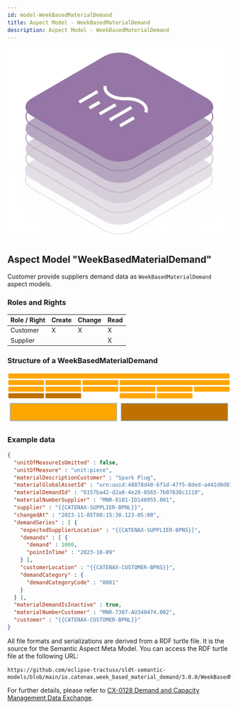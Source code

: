 ```yaml
---
id: model-WeekBasedMaterialDemand
title: Aspect Model - WeekBasedMaterialDemand
description: Aspect Model - WeekBasedMaterialDemand
---
```


![DCM kit banner](/img/kit-icons/dcm-kit-icon.svg)

## Aspect Model "WeekBasedMaterialDemand"

Customer provide suppliers demand data as `WeekBasedMaterialDemand` aspect models.

### Roles and Rights

|Role / Right|Create|Change|Read|
|-|-|-|-|
|Customer|X|X|X
|Supplier|||X|

### Structure of a WeekBasedMaterialDemand
![WeekBasedMaterialDemand Structure](resources/model-material-demand_structure.svg)
![WeekBasedMaterialDemand Structure Legend](resources/model-material-demand_legend.svg)
<!--
```mermaid
block-beta
columns 6
A("WeekBasedMaterialDemand"):6
B1("Supplier")
B2("Customer")
B3("changedAt")
B4("DemandSeries"):3
C1("MaterialDescriptionCustomer")
C2("MaterialNumberCustomer")
C3("MaterialDemandID")
C4("MaterialNumberCustomer")
C5("DemandCategory")
C6("CustomerLocation")
D1("InactiveFlag")
D2("UnitOfMeasure")
D3(" ")
D4("PointInTime")
D5("DemandQuantity")
D6(" ")

classDef Demand_must fill:#FFA600,stroke:#FFFFFF,color:#000000
classDef Demand_optional fill:#BF7100,stroke:#FFFFFF,color:#F4F2F3

classDef Invis fill:#000000,stroke:#000000,color:#000000,opacity:0
class A,B1,B2,B3,B4,C1,C2,C3,C4,C5,C6,D4,D5 Demand_must
class D1,D2 Demand_optional
class D3,D6 Invis
```

```mermaid
block-beta
A["Demand data (mandatory)"] style A fill:#FFA600,color:#000000
B["Demand data (optional)"] style B fill:#BF7100,color:#F4F2F3
```
-->
### Example data

```json
{
  "unitOfMeasureIsOmitted" : false,
  "unitOfMeasure" : "unit:piece",
  "materialDescriptionCustomer" : "Spark Plug",
  "materialGlobalAssetId" : "urn:uuid:48878d48-6f1d-47f5-8ded-a441d0d879df",
  "materialDemandId" : "0157ba42-d2a8-4e28-8565-7b07830c1110",
  "materialNumberSupplier" : "MNR-8101-ID146955.001",
  "supplier" : "{{CATENAX-SUPPLIER-BPNL}}",
  "changedAt" : "2023-11-05T08:15:30.123-05:00",
  "demandSeries" : [ {
    "expectedSupplierLocation" : "{{CATENAX-SUPPLIER-BPNS}}",
    "demands" : [ {
      "demand" : 1000,
      "pointInTime" : "2023-10-09"
    } ],
    "customerLocation" : "{{CATENAX-CUSTOMER-BPNS}}",
    "demandCategory" : {
      "demandCategoryCode" : "0001"
    }
  } ],
  "materialDemandIsInactive" : true,
  "materialNumberCustomer" : "MNR-7307-AU340474.002",
  "customer" : "{{CATENAX-CUSTOMER-BPNL}}"
}
```

All file formats and serializations are derived from a RDF turtle file. It is the source for the Semantic Aspect Meta Model. You can access the RDF turtle file at the following URL:

```text
https://github.com/eclipse-tractusx/sldt-semantic-models/blob/main/io.catenax.week_based_material_demand/3.0.0/WeekBasedMaterialDemand.ttl
```

For further details, please refer to [CX-0128 Demand and Capacity Management Data Exchange][StandardLibrary].

[StandardLibrary]: https://catena-x.net/de/standard-library